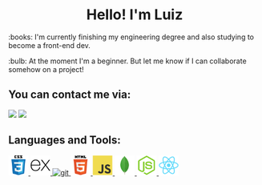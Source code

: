 <h1 align=center>Hello! I'm Luiz</h1>

<p>:books: I'm currently finishing my engineering degree and also studying to become a front-end dev.</p>
<p>:bulb: At the moment I'm a beginner. But let me know if I can collaborate somehow on a project!</p>

<h2>You can contact me via:</h2>
<a target="_blank" href="https://www.linkedin.com/in/luiz-felipe-da-silva-pereira-1590a1142/"><img src="https://img.shields.io/badge/-Luiz%20Felipe-blue?logo=LinkedIn&link=https://www.linkedin.com/in/luiz-felipe-da-silva-pereira-1590a1142/"></a></li>
<a href="mailto:luizfspereira@outlook.com"><img src="https://img.shields.io/badge/-luizfspereira%40outlook.com-blue?logo=MicrosoftOutlook&link=mailto:luizfspereira@outlook.com"><a/>

<h2>Languages and Tools:</h2>
<a href="https://www.w3schools.com/css/" target="_blank"> <img src="https://raw.githubusercontent.com/devicons/devicon/master/icons/css3/css3-original-wordmark.svg" alt="css3" width="40" height="40"/> <a href="https://expressjs.com/pt-br/" target="_blank"> <img src="https://raw.githubusercontent.com/devicons/devicon/master/icons/express/express-original.svg" alt="express" width="40" height="40"/> <a href="https://git-scm.com/" target="_blank"> <img src="https://www.vectorlogo.zone/logos/git-scm/git-scm-icon.svg" alt="git" width="40" height="40"/> <a href="https://www.w3.org/html/" target="_blank"> <img src="https://raw.githubusercontent.com/devicons/devicon/master/icons/html5/html5-original-wordmark.svg" alt="html5" width="40" height="40"/> <a href="https://developer.mozilla.org/en-US/docs/Web/JavaScript" target="_blank"> <img src="https://raw.githubusercontent.com/devicons/devicon/master/icons/javascript/javascript-original.svg" alt="javascript" width="40" height="40"/> <a href="https://www.mongodb.com" target="_blank"> <img src="https://raw.githubusercontent.com/devicons/devicon/master/icons/mongodb/mongodb-original.svg" alt="mongodb" width="40" height="40"/> <a href="https://nodejs.org/en/" target="_blank"> <img src="https://raw.githubusercontent.com/devicons/devicon/master/icons/nodejs/nodejs-original.svg" alt="nodejs" width="40" height="40"/> <a href="https://pt-br.reactjs.org/" target="_blank"> <img src="https://raw.githubusercontent.com/devicons/devicon/master/icons/react/react-original.svg" alt="react" width="40" height="40"/>
